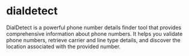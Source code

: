 # dialdetect
DialDetect is a powerful phone number details finder tool that provides comprehensive information about phone numbers. It helps you validate phone numbers, retrieve carrier and line type details, and discover the location associated with the provided number. 

